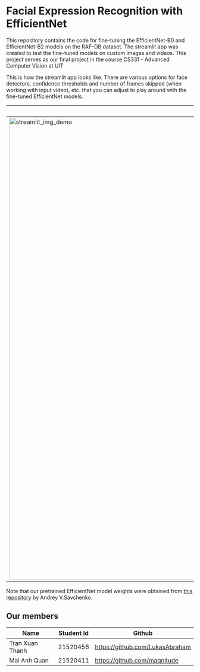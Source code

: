 # Facial Expression Recognition with EfficientNet

This repository contains the code for fine-tuning the EfficientNet-B0 and EfficientNet-B2 models on the RAF-DB dataset. The streamlit app was created to test the fine-tuned models on custom images and videos.
This project serves as our final project in the course CS331 - Advanced Computer Vision at UIT

This is how the streamlit app looks like. There are various options for face detectors, confidence thresholds and number of frames skipped (when working with input video), etc. that you can adjust to play around with the fine-tuned EfficientNet models.

| Input Image | Input Video |
| --- | --- |
| <img width="1238" alt="streamlit_img_demo" src="https://github.com/LukasAbraham/facial-expression-recognition/assets/94582919/60b769ae-e9c7-4c85-8086-2bdcfd46d8fa"> | <img width="1238" alt="streamlit_vid_demo" src="https://github.com/LukasAbraham/facial-expression-recognition/assets/94582919/a83f6ca2-843b-412f-8c28-7e77f1c2957f"> |

Note that our pretrained EfficientNet model weights were obtained from [this repository](https://github.com/av-savchenko/face-emotion-recognition) by Andrey V.Savchenko.

## Our members
| Name | Student Id | Github |
| --- | --- | --- |
| Tran Xuan Thanh | 21520456 | https://github.com/LukasAbraham |
| Mai Anh Quan | 21520411 | https://github.com/maqnitude |
